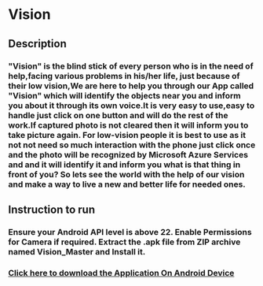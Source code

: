 # Vision
<H2>Description</H2>
<h3>
"Vision" is the blind stick of every person who is in the need of help,facing  various problems in his/her life, just because of their low vision,We are here to  help you through our App called "Vision" which will identify the objects near you  and inform you about it through its own voice.It is very easy to use,easy to handle just click on one button and will do the rest of the work.If captured photo is not cleared then it will inform you to take picture again.
For low-vision people it is best to use as it not not need so much interaction with the phone just click once and the photo will be recognized by Microsoft Azure Services and and it will identify it and inform you what is that thing in front of you?
So lets see the world with the help of our vision and make a way to live a new and better life for needed ones. 
</h3>


<h2>Instruction to run
</h2>
<h3>Ensure your Android API level is above 22. Enable Permissions for Camera if required. Extract the .apk file from ZIP archive named Vision_Master and Install it.</h3>
<h3><a href="https://drive.google.com/file/d/1SMPAz5OdaPkXIqJO54uP0V-_xHhFsGWr/view?usp=sharing">Click here to download the Application On Android Device</a></h3>
